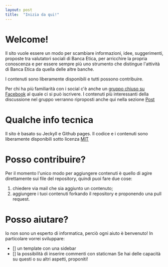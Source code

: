 ```yaml
---
layout: post
title:  "Inizia da qui!"
---
```


# Welcome!
Il sito vuole essere un modo per scambiare informazioni, idee, suggerimenti, proposte tra valutatori sociali di Banca Etica, per arricchire la propria conoscenza e per essere sempre più uno strumento che distingue l'attività di Banca Etica da quella delle altre banche.

I contenuti sono liberamente disponibili e tutti possono contribuire.

Per chi ha più familiarità con i social c'è anche un [gruppo chiuso su Facebook](https://www.facebook.com/groups/445816879511918/) al quale ci si può iscrivere. I contenuti più interessanti della discussione nel gruppo verranno riproposti anche qui nella sezione [Post](https://mauromussin.github.io/valutazionesociale/blog/)


# Qualche info tecnica
Il sito è basato su Jeckyll e Github pages. Il codice e i contenuti sono liberamente disponibili sotto licenza [MIT](https://github.com/jekyll/jekyll/blob/master/LICENSE)

# Posso contribuire?
Per il momento l'unico modo per aggiungere contenuti è quello di agire direttamente sui file del repository, quindi puoi fare due cose:
1. chiedere via mail che sia aggiunto un contenuto;
2. aggiungere i tuoi contenuti forkando il repository e proponendo una pull request.

# Posso aiutare?
Io non sono un esperto di informatica, perciò ogni aiuto è benvenuto!
In particolare vorrei sviluppare:
- [] un template con una sidebar
- [] la possibilità di inserire commenti con staticman
Se hai delle capacità su questi o su altri aspetti, proponiti!
